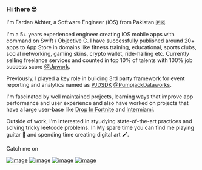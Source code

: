 ### Hi there 🤓

I'm Fardan Akhter, a Software Engineer (iOS) from Pakistan 🇵🇰.

I'm a 5+ years experienced engineer creating iOS mobile apps with command on Swift / Objective C. I have successfully published around 20+ apps to App Store in domains like fitness training, educational, sports clubs, social networking, gaming skins, crypto wallet, ride-hailing etc. Currently selling freelance services and counted in top 10% of talents with 100% job success score [@Upwork](https://github.com/upwork).

Previously, I played a key role in building 3rd party framework for event reporting and analytics named as [PJDSDK](https://docs.pumpjackdataworks.com/ios) [@PumpjackDataworks](https://github.com/Tixsee).

I'm fascinated by well maintained projects, learning ways that improve app performance and user experience and also have worked on projects that have a large user-base like [Drop In Fortnite](https://apps.apple.com/us/app/drop-in-for-fortnite-app/id1357883503) and [Intermiami](https://apps.apple.com/us/app/inter-miami-cf/id1492007038).

Outside of work, I'm interested in styudying state-of-the-art practices and solving tricky leetcode problems. In My spare time you can find me playing guitar 🎸 and spending time creating digital art 🖌.

Catch me on

[![image](https://img.shields.io/badge/UpWork-6FDA44?style=for-the-badge&logo=Upwork&logoColor=white)](https://www.upwork.com/freelancers/~0100738e225fcb57aa)  [![image](https://img.shields.io/badge/LinkedIn-0077B5?style=for-the-badge&logo=linkedin&logoColor=white)](https://www.linkedin.com/in/fardan-akhter-linkedin-profile/)  [![image](https://img.shields.io/badge/-LeetCode-FFA116?style=for-the-badge&logo=LeetCode&logoColor=black)](https://leetcode.com/fardan314/)  [![image](https://img.shields.io/badge/Medium-12100E?style=for-the-badge&logo=medium&logoColor=white)](https://medium.com/@fardan314)


